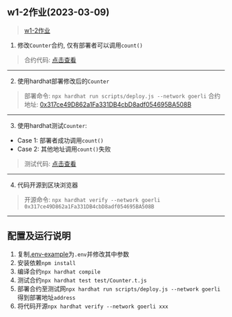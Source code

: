 ## w1-2作业(2023-03-09)

> [w1-2作业](./images/w1-2-assignment.png)

1. 修改`Counter`合约, 仅有部署者可以调用`count()`
> 合约代码: [点击查看](./contracts/Counter.sol)

---

2. 使用hardhat部署修改后的`Counter`
> 部署命令: `npx hardhat run scripts/deploy.js --network goerli`
> 合约地址: [0x317ce49D862a1Fa331DB4cbD8adf054695BA508B](https://goerli.etherscan.io/address/0x317ce49D862a1Fa331DB4cbD8adf054695BA508B#code)

---

3. 使用hardhat测试`Counter`:
  - Case 1: 部署者成功调用`count()`
  - Case 2: 其他地址调用`count()`失败
> 测试代码: [点击查看](./test/Counter.t.js)

---

4. 代码开源到区块浏览器
> 开源命令: `npx hardhat verify --network goerli 0x317ce49D862a1Fa331DB4cbD8adf054695BA508B`

----

## 配置及运行说明
1. 复制[.env-example](./.env-example)为`.env`并修改其中参数
2. 安装依赖`npm install`
3. 编译合约`npx hardhat compile`
4. 测试合约`npx hardhat test test/Counter.t.js`
5. 部署合约至测试网`npx hardhat run scripts/deploy.js --network goerli`得到部署地址`address`
6. 将代码开源`npx hardhat verify --network goerli xxx`

